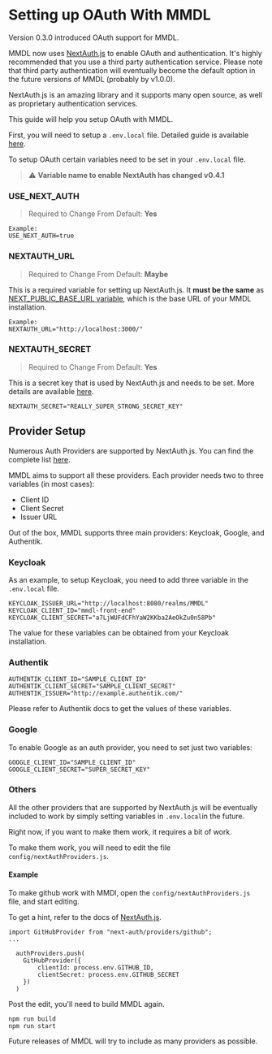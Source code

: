 # Setting up OAuth With MMDL

Version 0.3.0 introduced OAuth support for MMDL.

MMDL now uses [NextAuth.js](https://next-auth.js.org/) to enable OAuth and authentication.
It's highly recommended that you use a third party authentication service. Please note that third party authentication will eventually become the default option in the future versions of MMDL (probably by v1.0.0).

NextAuth.js is an amazing library and it supports many open source, as well as proprietary authentication services.

This guide will help you setup OAuth with MMDL.

First, you will need to setup a ```.env.local``` file. Detailed guide is available [here](WithoutDocker.md).

To setup OAuth certain variables need to be set in your ```.env.local``` file.

> ⚠️ **Variable name to enable NextAuth has changed  v0.4.1**

### USE_NEXT_AUTH

> Required to Change From Default: **Yes**

```
Example:
USE_NEXT_AUTH=true
```
### NEXTAUTH_URL
> Required to Change From Default: **Maybe**

This is a required variable for setting up NextAuth.js. It **must be the same** as [NEXT_PUBLIC_BASE_URL variable](WithoutDocker.md), which is the base URL of your MMDL installation.

```
Example:
NEXTAUTH_URL="http://localhost:3000/"
```

### NEXTAUTH_SECRET
> Required to Change From Default: **Yes**

This is a secret key that is used by NextAuth.js and needs to be set. More details are available [here](https://next-auth.js.org/configuration/options#nextauth_secret).

```
NEXTAUTH_SECRET="REALLY_SUPER_STRONG_SECRET_KEY"
```

## Provider Setup

Numerous Auth Providers are supported by NextAuth.js. You can find the complete list [here](https://next-auth.js.org/providers/).

MMDL aims to support all these providers. Each provider needs two to three variables (in most cases):

- Client ID
- Client Secret
- Issuer URL

Out of the box, MMDL supports three main providers: Keycloak, Google, and Authentik.

### Keycloak
As an example, to setup Keycloak, you need to add three variable in the ```.env.local``` file.

```
KEYCLOAK_ISSUER_URL="http://localhost:8080/realms/MMDL"
KEYCLOAK_CLIENT_ID="mmdl-front-end"
KEYCLOAK_CLIENT_SECRET="a7LjWUFdCFhYaW2KKba2AeOkZu0n58Pb"
```

The value for these variables can be obtained from your Keycloak installation.

### Authentik

```
AUTHENTIK_CLIENT_ID="SAMPLE_CLIENT_ID"
AUTHENTIK_CLIENT_SECRET="SAMPLE_CLIENT_SECRET"
AUTHENTIK_ISSUER="http://example.authentik.com/"
```

Please refer to Authentik docs to get the values of these variables.


### Google
To enable Google as an auth provider, you need to set just two variables:

```
GOOGLE_CLIENT_ID="SAMPLE_CLIENT_ID"
GOOGLE_CLIENT_SECRET="SUPER_SECRET_KEY"

```

### Others

All the other providers that are supported by NextAuth.js will be eventually included to work by simply setting variables in ```.env.local```in the future. 

Right now, if you want to make them work, it requires a bit of work.

To make them work, you will need to edit the file ```config/nextAuthProviders.js```.

#### Example

To make github work with MMDl, open the ```config/nextAuthProviders.js``` file, and start editing.

To get a hint, refer to the docs of [NextAuth.js](https://next-auth.js.org/providers/github).

```
import GitHubProvider from "next-auth/providers/github";
...

  authProviders.push(
    GitHubProvider({
        clientId: process.env.GITHUB_ID,
        clientSecret: process.env.GITHUB_SECRET
    })
  )

```
Post the edit, you'll need to build MMDL again.

```
npm run build
npm run start
```

Future releases of MMDL will try to include as many providers as possible.